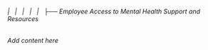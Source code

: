 ###### |   |   |   |   |   ├── Employee Access to Mental Health Support and Resources

*Add content here*